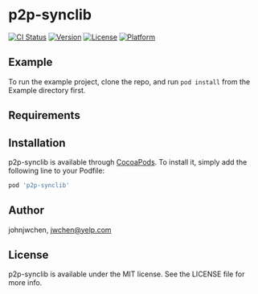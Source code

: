 # p2p-synclib

[![CI Status](https://img.shields.io/travis/johnjwchen/p2p-synclib.svg?style=flat)](https://travis-ci.org/johnjwchen/p2p-synclib)
[![Version](https://img.shields.io/cocoapods/v/p2p-synclib.svg?style=flat)](https://cocoapods.org/pods/p2p-synclib)
[![License](https://img.shields.io/cocoapods/l/p2p-synclib.svg?style=flat)](https://cocoapods.org/pods/p2p-synclib)
[![Platform](https://img.shields.io/cocoapods/p/p2p-synclib.svg?style=flat)](https://cocoapods.org/pods/p2p-synclib)

## Example

To run the example project, clone the repo, and run `pod install` from the Example directory first.

## Requirements

## Installation

p2p-synclib is available through [CocoaPods](https://cocoapods.org). To install
it, simply add the following line to your Podfile:

```ruby
pod 'p2p-synclib'
```

## Author

johnjwchen, jwchen@yelp.com

## License

p2p-synclib is available under the MIT license. See the LICENSE file for more info.
